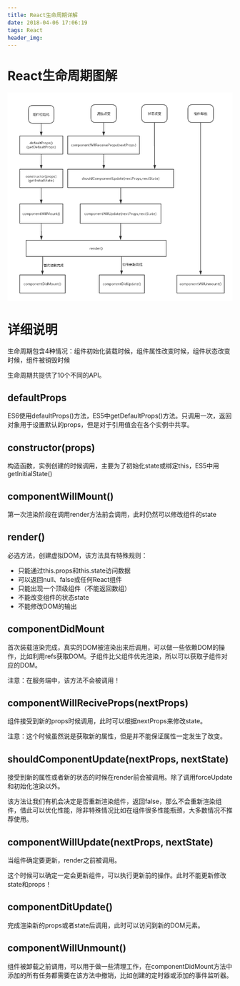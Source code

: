 ```yaml
---
title: React生命周期详解
date: 2018-04-06 17:06:19
tags: React
header_img: 
---
```


# React生命周期图解

![React生命周期图解](React生命周期详解/react_life_cycle.png)

# 详细说明

生命周期包含4种情况：组件初始化装载时候，组件属性改变时候，组件状态改变时候，组件被销毁时候

生命周期共提供了10个不同的API。

## defaultProps

ES6使用defaultProps()方法，ES5中getDefaultProps()方法。只调用一次，返回对象用于设置默认的props，但是对于引用值会在各个实例中共享。

## constructor(props)

构造函数，实例创建的时候调用，主要为了初始化state或绑定this，ES5中用getInitialState()

## componentWillMount()

第一次渲染阶段在调用render方法前会调用，此时仍然可以修改组件的state

## render()

必选方法，创建虚拟DOM，该方法具有特殊规则：

- 只能通过this.props和this.state访问数据
- 可以返回null、false或任何React组件
- 只能出现一个顶级组件（不能返回数组）
- 不能改变组件的状态state
- 不能修改DOM的输出

## componentDidMount

首次装载渲染完成，真实的DOM被渲染出来后调用，可以做一些依赖DOM的操作，比如利用refs获取DOM。子组件比父组件优先渲染，所以可以获取子组件对应的DOM。

注意：在服务端中，该方法不会被调用！

## componentWillReciveProps(nextProps)

组件接受到新的props时候调用，此时可以根据nextProps来修改state。

注意：这个时候虽然说是获取新的属性，但是并不能保证属性一定发生了改变。

## shouldComponentUpdate(nextProps, nextState)

接受到新的属性或者新的状态的时候在render前会被调用。除了调用forceUpdate和初始化渲染以外。

该方法让我们有机会决定是否重新渲染组件，返回false，那么不会重新渲染组件，借此可以优化性能，除非特殊情况比如在组件很多性能瓶颈，大多数情况不推荐使用。

## componentWillUpdate(nextProps, nextState)

当组件确定要更新，render之前被调用。

这个时候可以确定一定会更新组件，可以执行更新前的操作。此时不能更新修改state和props！

## componentDitUpdate()

完成渲染新的props或者state后调用，此时可以访问到新的DOM元素。

## componentWillUnmount()

组件被卸载之前调用，可以用于做一些清理工作，在componentDidMount方法中添加的所有任务都需要在该方法中撤销，比如创建的定时器或添加的事件监听器。

